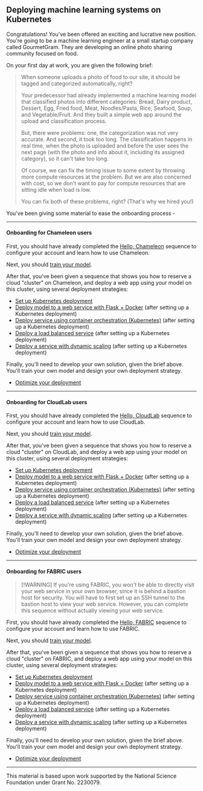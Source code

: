 ## Deploying machine learning systems on Kubernetes

Congratulations! You've been offered an exciting and lucrative new position. You're going to be a machine learning engineer at a small startup company called GourmetGram. They are developing an online photo sharing community focused on food. 

On your first day at work, you are given the following brief:

> When someone uploads a photo of food to our site, it should be tagged and categorized automatically, right?
>
> Your predecessor had already implemented a machine learning model that classified photos into different categories: Bread, Dairy product, Dessert, Egg, Fried food, Meat, Noodles/Pasta, Rice, Seafood, Soup, and Vegetable/Fruit. And they built a simple web app around the upload and classification process.
>
> But, there were problems: one, the categorization was not very accurate. And second, it took too long. The classification happens in real time, when the photo is uploaded and before the user sees the next page (with the photo and info about it, including its assigned category), so it can't take too long.
>
> Of course, we can fix the timing issue to some extent by throwing more compute resources at the problem. But we are also concerned with cost, so we don't want to pay for compute resources that are sitting idle when load is low. 
>
>You can fix both of these problems, right? (That's why we hired you!)

You've been giving some material to ease the onboarding process - 

---

#### Onboarding for Chameleon users

First, you should have already completed the [Hello, Chameleon](https://teaching-on-testbeds.github.io/blog/hello-chameleon) sequence to configure your account and learn how to use Chameleon.

Next, you should [train your model](https://colab.research.google.com/github/teaching-on-testbeds/k8s-ml/blob/master/train/fine_tune_food.ipynb).

After that, you've been given a sequence that shows you how to reserve a cloud "cluster" on Chameleon, and deploy a web app using your model on this cluster, using several deployment strategies:

* [Set up Kubernetes deployment](reserve_kvm/index.md)
* [Deploy model to a web service with Flask + Docker](deploy_app/index.md) (after setting up a Kubernetes deployment)
* [Deploy service using container orchestration (Kubernetes)](deploy_k8s/index.md) (after setting up a Kubernetes deployment)
* [Deploy a load balanced service](deploy_lb/index.md) (after setting up a Kubernetes deployment)
* [Deploy a service with dynamic scaling](deploy_hpa/index.md) (after setting up a Kubernetes deployment)

Finally, you'll need to develop your own solution, given the brief above. You'll train your own model and design your own deployment strategy.

* [Optimize your deployment](challenge/index.md)

---

#### Onboarding for CloudLab users

First, you should have already completed the [Hello, CloudLab](https://teaching-on-testbeds.github.io/blog/hello-cloudlab) sequence to configure your account and learn how to use CloudLab.

Next, you should [train your model](https://colab.research.google.com/github/teaching-on-testbeds/k8s-ml/blob/master/train/fine_tune_food.ipynb).

After that, you've been given a sequence that shows you how to reserve a cloud "cluster" on CloudLab, and deploy a web app using your model on this cluster, using several deployment strategies:

* [Set up Kubernetes deployment](reserve_cloudlab/index.md)
* [Deploy model to a web service with Flask + Docker](deploy_app/index.md) (after setting up a Kubernetes deployment)
* [Deploy service using container orchestration (Kubernetes)](deploy_k8s/index.md) (after setting up a Kubernetes deployment)
* [Deploy a load balanced service](deploy_lb/index.md) (after setting up a Kubernetes deployment)
* [Deploy a service with dynamic scaling](deploy_hpa/index.md) (after setting up a Kubernetes deployment)

Finally, you'll need to develop your own solution, given the brief above. You'll train your own model and design your own deployment strategy.

* [Optimize your deployment](challenge/index.md)

---

#### Onboarding for FABRIC users

> [!WARNING] If you're using FABRIC, you won't be able to directly visit your web service in your own browser, since it is behind a bastion host for security. You will have to first set up an SSH tunnel to the bastion host to view your web service. However, you can complete this sequence without actually viewing your web service.


First, you should have already completed the [Hello, FABRIC](https://teaching-on-testbeds.github.io/blog/hello-fabric) sequence to configure your account and learn how to use FABRIC.

Next, you should [train your model](https://colab.research.google.com/github/teaching-on-testbeds/k8s-ml/blob/master/train/fine_tune_food.ipynb).

After that, you've been given a sequence that shows you how to reserve a cloud "cluster" on FABRIC, and deploy a web app using your model on this cluster, using several deployment strategies:

* [Set up Kubernetes deployment](reserve_fabric/index.md)
* [Deploy model to a web service with Flask + Docker](deploy_app/index.md) (after setting up a Kubernetes deployment)
* [Deploy service using container orchestration (Kubernetes)](deploy_k8s/index.md) (after setting up a Kubernetes deployment)
* [Deploy a load balanced service](deploy_lb/index.md) (after setting up a Kubernetes deployment)
* [Deploy a service with dynamic scaling](deploy_hpa/index.md) (after setting up a Kubernetes deployment)

Finally, you'll need to develop your own solution, given the brief above. You'll train your own model and design your own deployment strategy.

* [Optimize your deployment](challenge/index.md)

---
This material is based upon work supported by the National Science Foundation under Grant No. 2230079. 
